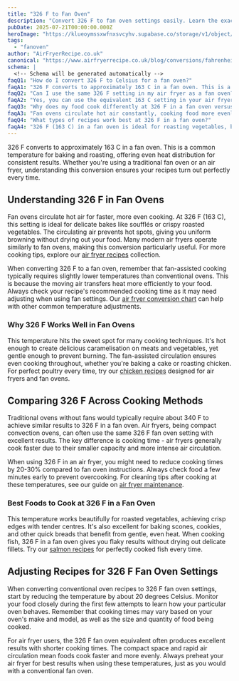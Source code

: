 ```yaml
---
title: "326 F to Fan Oven"
description: "Convert 326 F to fan oven settings easily. Learn the exact temperature and how it compares to air fryer cooking for perfect results every time."
pubDate: 2025-07-21T00:00:00.000Z
heroImage: "https://klueoymssxwfnxsvcyhv.supabase.co/storage/v1/object/public/Shmucket/326-f-to-fan-oven.png"
tags:
  - "fanoven"
author: "AirFryerRecipe.co.uk"
canonical: "https://www.airfryerrecipe.co.uk/blog/conversions/fahrenheit-to-fan-oven/326-f-to-fan-oven"
schema: |
  <!-- Schema will be generated automatically -->
faqQ1: "How do I convert 326 F to Celsius for a fan oven?"
faqA1: "326 F converts to approximately 163 C in a fan oven. This is a standard conversion where you subtract 32 from Fahrenheit, multiply by 5, then divide by 9. Fan ovens typically use Celsius in the UK, making this conversion essential for following recipes accurately."
faqQ2: "Can I use the same 326 F setting in my air fryer as a fan oven?"
faqA2: "Yes, you can use the equivalent 163 C setting in your air fryer, but cooking times will likely be shorter. Air fryers circulate heat more intensely in a smaller space, so start checking your food about 20% earlier than the fan oven recipe suggests to prevent overcooking."
faqQ3: "Why does my food cook differently at 326 F in a fan oven versus conventional?"
faqA3: "Fan ovens circulate hot air constantly, cooking food more evenly and often faster than conventional ovens. At 326 F (163 C), the moving air transfers heat more efficiently to all surfaces of your food, resulting in more uniform browning and texture compared to still air cooking."
faqQ4: "What types of recipes work best at 326 F in a fan oven?"
faqA4: "326 F (163 C) in a fan oven is ideal for roasting vegetables, baking cookies, and cooking delicate proteins like fish. The temperature provides enough heat for browning without being so intense that it burns the exterior before the interior cooks through, especially with the even heat distribution of a fan oven."
---
```

<p>326 F converts to approximately 163 C in a fan oven. This is a common temperature for baking and roasting, offering even heat distribution for consistent results. Whether you're using a traditional fan oven or an air fryer, understanding this conversion ensures your recipes turn out perfectly every time.</p>

<h2>Understanding 326 F in Fan Ovens</h2>
<p>Fan ovens circulate hot air for faster, more even cooking. At 326 F (163 C), this setting is ideal for delicate bakes like soufflés or crispy roasted vegetables. The circulating air prevents hot spots, giving you uniform browning without drying out your food. Many modern air fryers operate similarly to fan ovens, making this conversion particularly useful. For more cooking tips, explore our <a href=https://www.airfryerrecipe.co.uk/recipes>air fryer recipes</a> collection.</p>

<p>When converting 326 F to a fan oven, remember that fan-assisted cooking typically requires slightly lower temperatures than conventional ovens. This is because the moving air transfers heat more efficiently to your food. Always check your recipe's recommended cooking time as it may need adjusting when using fan settings. Our <a href=https://www.airfryerrecipe.co.uk/air-fryer-conversion-chart>air fryer conversion chart</a> can help with other common temperature adjustments.</p>

<h3>Why 326 F Works Well in Fan Ovens</h3>
<p>This temperature hits the sweet spot for many cooking techniques. It's hot enough to create delicious caramelisation on meats and vegetables, yet gentle enough to prevent burning. The fan-assisted circulation ensures even cooking throughout, whether you're baking a cake or roasting chicken. For perfect poultry every time, try our <a href=https://www.airfryerrecipe.co.uk/recipe-category/chicken>chicken recipes</a> designed for air fryers and fan ovens.</p>

<h2>Comparing 326 F Across Cooking Methods</h2>
<p>Traditional ovens without fans would typically require about 340 F to achieve similar results to 326 F in a fan oven. Air fryers, being compact convection ovens, can often use the same 326 F fan oven setting with excellent results. The key difference is cooking time - air fryers generally cook faster due to their smaller capacity and more intense air circulation.</p>

<p>When using 326 F in an air fryer, you might need to reduce cooking times by 20-30% compared to fan oven instructions. Always check food a few minutes early to prevent overcooking. For cleaning tips after cooking at these temperatures, see our guide on <a href=https://www.airfryerrecipe.co.uk/air-fryer-cleaner>air fryer maintenance</a>.</p>

<h3>Best Foods to Cook at 326 F in a Fan Oven</h3>
<p>This temperature works beautifully for roasted vegetables, achieving crisp edges with tender centres. It's also excellent for baking scones, cookies, and other quick breads that benefit from gentle, even heat. When cooking fish, 326 F in a fan oven gives you flaky results without drying out delicate fillets. Try our <a href=https://www.airfryerrecipe.co.uk/recipe-category/salmon>salmon recipes</a> for perfectly cooked fish every time.</p>

<h2>Adjusting Recipes for 326 F Fan Oven Settings</h2>
<p>When converting conventional oven recipes to 326 F fan oven settings, start by reducing the temperature by about 20 degrees Celsius. Monitor your food closely during the first few attempts to learn how your particular oven behaves. Remember that cooking times may vary based on your oven's make and model, as well as the size and quantity of food being cooked.</p>

<p>For air fryer users, the 326 F fan oven equivalent often produces excellent results with shorter cooking times. The compact space and rapid air circulation mean foods cook faster and more evenly. Always preheat your air fryer for best results when using these temperatures, just as you would with a conventional fan oven.</p>
